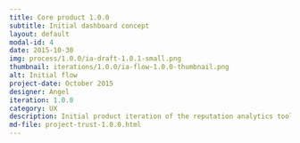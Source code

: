 ```yaml
---
title: Core product 1.0.0
subtitle: Initial dashboard concept
layout: default
modal-id: 4
date: 2015-10-30
img: process/1.0.0/ia-draft-1.0.1-small.png
thumbnail: iterations/1.0.0/ia-flow-1.0.0-thumbnail.png
alt: Initial flow
project-date: October 2015
designer: Angel
iteration: 1.0.0
category: UX
description: Initial product iteration of the reputation analytics tool dashboard and user views.
md-file: project-trust-1.0.0.html
---
```

